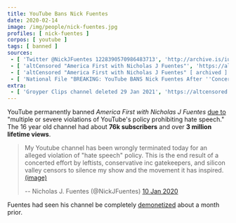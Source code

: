 ```yaml
---
title: YouTube Bans Nick Fuentes
date: 2020-02-14
image: /img/people/nick-fuentes.jpg
profiles: [ nick-fuentes ]
corpos: [ youtube ]
tags: [ banned ]
sources:
 - [ 'Twitter @NickJFuentes 1228390570986483713', 'http://archive.is/iumAr' ]
 - [ 'altCensored "America First with Nicholas J Fuentes"', 'https://altcensored.com/channel/UCsJ86N5n7fcEC_Ds8dYJKzA' ]
 - [ 'altCensored "America First with Nicholas J Fuentes" [ archived ]', 'http://archive.is/AIzuZ' ]
 - [ 'National File "BREAKING: YouTube BANS Nick Fuentes After ''Concerted Effort'' by Conservative Inc, Leftists, to Deplatform Him" by Jack Hadfield (14 Feb 2020)', 'http://archive.is/KOs9T' ]
extra:
 - [ 'Groyper Clips channel deleted 29 Jan 2021', 'https://altcensored.com/channel/UCVyr2tNZgXzdnU8X4rI_YXA' ]
---
```


YouTube permanently banned _America First with Nicholas J Fuentes_ [due
to](http://archive.vn/KzuWj/image) "multiple or severe violations of YouTube's
policy prohibiting hate speech." The 16 year old channel had about **76k
subscribers** and over **3 million lifetime views**.

> My Youtube channel has been wrongly terminated today for an alleged violation
> of "hate speech" policy. This is the end result of a concerted effort by
> leftists, conservative inc gatekeepers, and silicon valley censors to silence
> my show and the movement it has inspired. [(image)](ban-notice.jpg)
>
> -- Nicholas J. Fuentes (@NickJFuentes) [10 Jan 2020](http://archive.is/iumAr)

Fuentes had seen his channel be completely
[demonetized](/events/youtube-demonetizes-nick-fuentes/) about a month prior.
